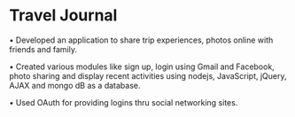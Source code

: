 # Travel Journal
•	Developed an application to share trip experiences, photos online with friends and family.

•	Created various modules like sign up, login using Gmail and Facebook, photo sharing and display recent activities using nodejs, JavaScript, jQuery, AJAX and mongo dB as a database. 

•	Used OAuth for providing logins thru social networking sites.
